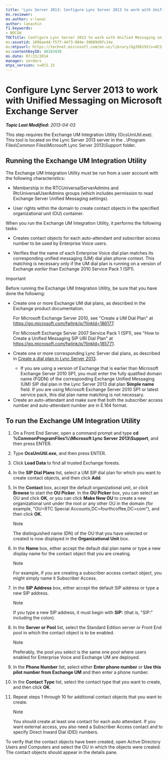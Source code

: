 ```yaml
---
title: 'Lync Server 2013: Configure Lync Server 2013 to work with Unified Messaging on Microsoft Exchange Server'
ms.reviewer: 
ms.author: v-lanac
author: lanachin
f1.keywords:
- NOCSH
TOCTitle: Configure Lync Server 2013 to work with Unified Messaging on Microsoft Exchange Server
ms:assetid: 1098ae4d-f57f-44f3-804e-39889d9fc14e
ms:mtpsurl: https://technet.microsoft.com/en-us/library/Gg398193(v=OCS.15)
ms:contentKeyID: 48183430
ms.date: 07/23/2014
manager: serdars
mtps_version: v=OCS.15
---
```


<div data-xmlns="http://www.w3.org/1999/xhtml">

<div class="topic" data-xmlns="http://www.w3.org/1999/xhtml" data-msxsl="urn:schemas-microsoft-com:xslt" data-cs="https://msdn.microsoft.com/">

<div data-asp="https://msdn2.microsoft.com/asp">

# Configure Lync Server 2013 to work with Unified Messaging on Microsoft Exchange Server

</div>

<div id="mainSection">

<div id="mainBody">

_**Topic Last Modified:** 2013-04-03_

This step requires the Exchange UM Integration Utility (OcsUmUtil.exe). This tool is located on the Lync Server 2013 server in the ..\\Program Files\\Common Files\\Microsoft Lync Server 2013\\Support folder.

<div>

## Running the Exchange UM Integration Utility

The Exchange UM Integration Utility must be run from a user account with the following characteristics:

  - Membership in the RTCUniversalServerAdmins and RtcUniversalUserAdmins groups (which includes permission to read Exchange Server Unified Messaging settings).

  - User rights within the domain to create contact objects in the specified organizational unit (OU) container.

When you run the Exchange UM Integration Utility, it performs the following tasks:

  - Creates contact objects for each auto-attendant and subscriber access number to be used by Enterprise Voice users.

  - Verifies that the name of each Enterprise Voice dial plan matches its corresponding unified messaging (UM) dial plan phone context. This matching is necessary only if the UM dial plan is running on a version of Exchange *earlier* than Exchange 2010 Service Pack 1 (SP1).

> [!IMPORTANT]
> Before running the Exchange UM Integration Utility, be sure that you have done the following:
> <ul>
> <li><p>Create one or more Exchange UM dial plans, as described in the Exchange product documentation.</p>
> <p>For Microsoft Exchange Server 2010, see &quot;Create a UM Dial Plan&quot; at <a href="https://go.microsoft.com/fwlink/p/?linkid=186177">https://go.microsoft.com/fwlink/p/?linkId=186177</a>.</p>
> <p>For Microsoft Exchange Server 2007 Service Pack 1 (SP1), see &quot;How to Create a Unified Messaging SIP URI Dial Plan&quot; at <a href="https://go.microsoft.com/fwlink/p/?linkid=185771">https://go.microsoft.com/fwlink/p/?linkId=185771</a>.</p></li>
> <li><p>Create one or more corresponding Lync Server dial plans, as described in <a href="lync-server-2013-create-a-dial-plan.md">Create a dial plan in Lync Server 2013</a>.</p></li>
> <ul><li>If you are using a version of Exchange that is earlier than Microsoft Exchange Server 2010 SP1, you must enter the fully qualified domain name (FQDN) of the corresponding Exchange Unified Messaging (UM) SIP dial plan in the Lync Server 2013 dial plan <STRONG>Simple name</STRONG> field. If you are using Microsoft Exchange Server 2010 SP1 or latest service pack, this dial plan name matching is not necessary.</li></ul>
> <li>Create an auto-attendant and make sure that both the subscriber access number and auto-attendant number are in E.164 format.</li></ul>


<div>

## To run the Exchange UM Integration Utility

1.  On a Front End Server, open a command prompt and type **cd %CommonProgramFiles%\\Microsoft Lync Server 2013\\Support**, and then press ENTER.

2.  Type **OcsUmUtil.exe**, and then press ENTER.

3.  Click **Load Data** to find all trusted Exchange forests.

4.  In the **SIP Dial Plans** list, select a UM SIP dial plan for which you want to create contact objects, and then click **Add**.

5.  In the **Contact** box, accept the default organizational unit, or click **Browse** to start the **OU Picker**. In the **OU Picker** box, you can select an OU and click **OK**, or you can click **Make New OU** to create a new organizational unit under the root or any other OU in the domain (for example, "OU=RTC Special Accounts,DC=fourthcoffee,DC=com"), and then click **OK**.
    
    <div>
    

    > [!NOTE]  
    > The distinguished name (DN) of the OU that you have selected or created is now displayed in the <STRONG>Organizational Unit</STRONG> box.

    
    </div>

6.  In the **Name** box, either accept the default dial plan name or type a new display name for the contact object that you are creating.
    
    <div>
    

    > [!NOTE]  
    > For example, if you are creating a subscriber access contact object, you might simply name it Subscriber Access.

    
    </div>

7.  In the **SIP Address** box, either accept the default SIP address or type a new SIP address.
    
    <div>
    

    > [!NOTE]  
    > If you type a new SIP address, it must begin with <STRONG>SIP:</STRONG> (that is, "SIP:" including the colon).

    
    </div>

8.  In the **Server or Pool** list, select the Standard Edition server or Front End pool in which the contact object is to be enabled.
    
    <div>
    

    > [!NOTE]  
    > Preferably, the pool you select is the same one pool where users enabled for Enterprise Voice and Exchange UM are deployed.

    
    </div>

9.  In the **Phone Number** list, select either **Enter phone number** or **Use this pilot number from Exchange UM** and then enter a phone number.

10. In the **Contact Type** list, select the contact type that you want to create, and then click **OK**.

11. Repeat steps 1 through 10 for additional contact objects that you want to create.
    
    <div>
    

    > [!NOTE]  
    > You should create at least one contact for each auto attendant. If you want external access, you also need a Subscriber Access contact and to specify Direct Inward Dial (DID) numbers.

    
    </div>

</div>

To verify that the contact objects have been created, open Active Directory Users and Computers and select the OU in which the objects were created. The contact objects should appear in the details pane.

</div>

</div>

<span> </span>

</div>

</div>

</div>

